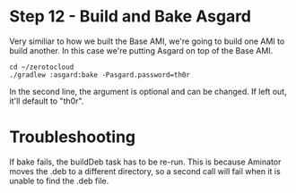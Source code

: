# Step 12 - Build and Bake Asgard

Very similiar to how we built the Base AMI, we're going to build one AMI to build another. 
In this case we're putting Asgard on top of the Base AMI.
 
    cd ~/zerotocloud
    ./gradlew :asgard:bake -Pasgard.password=th0r

In the second line, the argument is optional and can be changed. If left out, it'll default to "th0r".

# Troubleshooting

If bake fails, the buildDeb task has to be re-run. This is because Aminator moves the .deb to a different directory, so a second call will fail when it is unable to find the .deb file.

